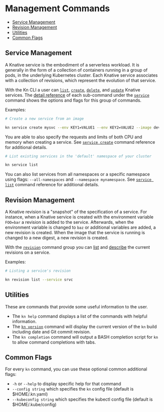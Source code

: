 # Management Commands

* [Service Management](#Service-Management)
* [Revision Management](#Revision-Management)
* [Utilities](#Utilities)
* [Common Flags](#Common-Flags)


## Service Management

A Knative service is the embodiment of a serverless workload. It is generally in the form of a collection of containers running in a group of pods, in the underlying Kubernetes cluster. Each Knative service associates with a collection of revisions, which represent the evolution of that service.

With the Kn CLI a user can [`list`](../cmd/kn_service_list.md), [`create`](../cmd/kn_service_create.md), [`delete`](../cmd/kn_service_delete.md), and [`update`](../cmd/kn_service_update.md) Knative services. The [detail reference](../cmd/kn_service.md) of each sub-command under the [`service`](../cmd/kn_service.md) command shows the options and flags for this group of commands.

Examples:

```bash
# Create a new service from an image

kn service create mysvc --env KEY1=VALUE1 --env KEY2=VALUE2 --image dev.local/ns/image:latest
```

You are able to also specify the requests and limits of both CPU and memory when creating a service. See [`service create`](../cmd/kn_service_create.md) command reference for additional details.

```bash
# List existing services in the 'default' namespace of your cluster

kn service list
```

You can also list services from all namespaces or a specific namespace using flags: `--all-namespaces` and `--namespace mynamespace`. See [`service list`](../cmd/kn_service_list.md) command reference for additional details.


## Revision Management

A Knative revision is a "snapshot" of the specification of a service. For instance, when a Knative service is created with the environment variable `FOO=bar` a revision is added to the service. Afterwards, when the environment variable is changed to `baz` or additional variables are added, a new revision is created. When the image that the service is running is changed to a new digest, a new revision is created.

With the [`revision`](../cmd/kn_revision.md) command group you can [list](../cmd/kn_revision_list.md) and [describe](../cmd/kn_revision_describe.md) the current revisions on a service.

Examples:

```bash
# Listing a service's revision

kn revision list --service srvc
```

## Utilities

These are commands that provide some useful information to the user.

* The `kn help` command displays a list of the commands with helpful information.
* The [`kn version`](../cmd/kn_version.md) command will display the current version of the `kn` build including date and Git commit revision.
* The `kn completion` command will output a BASH completion script for `kn` to allow command completions with tabs.


## Common Flags

For every `kn` command, you can use these optional common additional flags:

* `-h` or `--help` to display specific help for that command
* `--config string` which specifies the `kn` config file (default is $HOME/.kn.yaml)
* `--kubeconfig string` which specifies the kubectl config file (default is $HOME/.kube/config)
